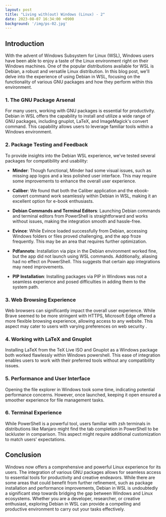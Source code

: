```yaml
---
layout: post
title: "Living with(out) Windows (Linux) - 2"
date: 2023-08-07 16:34:00 +0900
background: '/img/ps-02.jpg'
---
```


## Introduction

With the advent of Windows Subsystem for Linux (WSL), Windows users have been able to enjoy a taste of the Linux environment right on their Windows machines. One of the popular distributions available for WSL is Debian, a robust and versatile Linux distribution. In this blog post, we'll delve into the experience of using Debian in WSL, focusing on the functionality of various GNU packages and how they perform within this environment.

### 1. The GNU Package Arsenal

For many users, working with GNU packages is essential for productivity. Debian in WSL offers the capability to install and utilize a wide range of GNU packages, including gnuplot, LaTeX, and ImageMagick's convert command. This capability allows users to leverage familiar tools within a Windows environment.

### 2. Package Testing and Feedback

To provide insights into the Debian WSL experience, we've tested several packages for compatibility and usability:

   - **Minder**: Though functional, Minder had some visual issues, such as missing app logos and a less polished user interface. This may require some improvements to enhance the overall user experience.

   - **Caliber**: We found that both the Caliber application and the ebook-convert command work seamlessly within Debian in WSL, making it an excellent option for e-book enthusiasts.

   - **Debian Commands and Terminal Editors**: Launching Debian commands and terminal editors from PowerShell is straightforward and works without issues, making the integration smooth and hassle-free.

   - **Evince**: While Evince loaded successfully from Debian, accessing Windows folders or files proved challenging, and the app froze frequently. This may be an area that requires further optimization.

   - **Pdfannots**: Installation via pipx in the Debian environment worked fine, but the app did not launch using WSL commands. Additionally, aliasing had no effect on PowerShell. This suggests that certain app integrations may need improvements.

   - **PIP Installation**: Installing packages via PIP in Windows was not a seamless experience and posed difficulties in adding them to the system path. 

### 3. Web Browsing Experience

Web browsers can significantly impact the overall user experience. While Brave seemed to be more stringent with HTTPS, Microsoft Edge offered a more flexible browsing experience, allowing access to any website. This aspect may cater to users with varying preferences on web security .

### 4. Working with LaTeX and Gnuplot

Installing LaTeX from the TeX Live ISO and Gnuplot as a Windows package both worked flawlessly within Windows powershell. This ease of integration enables users to work with their preferred tools without any compatibility issues.

### 5. Performance and User Interface

Opening the file explorer in Windows took some time, indicating potential performance concerns. However, once launched, keeping it open ensured a smoother experience for file management tasks.

### 6. Terminal Experience

While PowerShell is a powerful tool, users familiar with zsh terminals in distributions like Manjaro might find the tab completion in PowerShell to be lackluster in comparison. This aspect might require additional customization to match users' expectations.

## Conclusion

Windows now offers a comprehensive and powerful Linux experience for its users. The integration of various GNU packages allows for seamless access to essential tools for productivity and creative endeavors. While there are some areas that could benefit from further refinement, such as package installation and performance improvements, Debian in WSL is undoubtedly a significant step towards bridging the gap between Windows and Linux ecosystems. Whether you are a developer, researcher, or creative enthusiast, exploring Debian in WSL can provide a compelling and productive environment to carry out your tasks effectively.